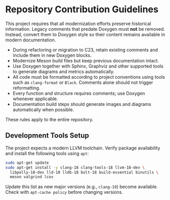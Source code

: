# Repository Contribution Guidelines

This project requires that all modernization efforts preserve historical
information. Legacy comments that predate Doxygen must **not** be removed.
Instead, convert them to Doxygen style so their content remains available in
modern documentation.

* During refactoring or migration to C23, retain existing comments and include
  them in new Doxygen blocks.
* Modernize Meson build files but keep previous documentation intact.
* Use Doxygen together with Sphinx, Graphviz and other supported tools to
  generate diagrams and metrics automatically.
* All code must be formatted according to project conventions using tools such
  as ``clang-format`` or ``Black``. Comments alone should not trigger
  reformatting.
* Every function and structure requires comments; use Doxygen whenever
  applicable.
* Documentation build steps should generate images and diagrams automatically
  when possible.

These rules apply to the entire repository.

## Development Tools Setup

The project expects a modern LLVM toolchain. Verify package availability and
install the following tools using `apt`:

```bash
sudo apt-get update
sudo apt-get install -y clang-18 clang-tools-18 llvm-18-dev \
  libpolly-18-dev lld-18 lldb-18 bolt-18 build-essential binutils \
  meson valgrind lcov
```

Update this list as new major versions (e.g., `clang-19`) become available.
Check with `apt-cache policy` before changing versions.

